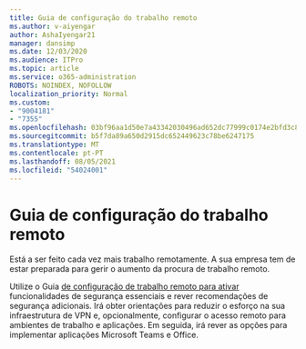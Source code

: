 ```yaml
---
title: Guia de configuração do trabalho remoto
ms.author: v-aiyengar
author: AshaIyengar21
manager: dansimp
ms.date: 12/03/2020
ms.audience: ITPro
ms.topic: article
ms.service: o365-administration
ROBOTS: NOINDEX, NOFOLLOW
localization_priority: Normal
ms.custom:
- "9004181"
- "7355"
ms.openlocfilehash: 03bf96aa1d50e7a43342030496ad652dc77999c0174e2bfd3c82049a60560762
ms.sourcegitcommit: b5f7da89a650d2915dc652449623c78be6247175
ms.translationtype: MT
ms.contentlocale: pt-PT
ms.lasthandoff: 08/05/2021
ms.locfileid: "54024001"
---
```

# <a name="remote-work-setup-guide"></a>Guia de configuração do trabalho remoto

Está a ser feito cada vez mais trabalho remotamente. A sua empresa tem de estar preparada para gerir o aumento da procura de trabalho remoto.

Utilize o Guia [de configuração de trabalho remoto para ativar](https://go.microsoft.com/fwlink/?linkid=2142062) funcionalidades de segurança essenciais e rever recomendações de segurança adicionais. Irá obter orientações para reduzir o esforço na sua infraestrutura de VPN e, opcionalmente, configurar o acesso remoto para ambientes de trabalho e aplicações. Em seguida, irá rever as opções para implementar aplicações Microsoft Teams e Office.
